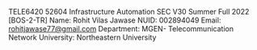 TELE6420 52604 Infrastructure Automation SEC V30 Summer Full 2022 [BOS-2-TR]
Name: Rohit Vilas Jawase
NUID: 002894049
Email: rohitjawase77@gmail.com
Department: MGEN- Telecommunication Network 
University: Northeastern University
